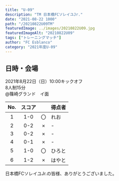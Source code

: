 ```yaml
---
title: "U-09"
description: "TM 日本橋FCソレイユJr."
date: "2021-08-22 1000"
path: "/20210822U09TM"
featuredImage: ../images/20210822U09.jpg
featuredImageAlt: "20210822U09"
tags: ["トレーニングマッチ"]
author: "FC Esblanco"
category: "2021年度U-09"
---
```


## 日時・会場

2021年8月22日（日）10:00キックオフ<br>
8人制15分<br>
@篠崎グランド　イ面

| No.| スコア |   | 得点者  |
|:--:|:------:|:-:|:--------|
| 1  | 1-0 | 〇 |れお|
| 2  | 0-2 | × |-|
| 3  | 0-2 | × |-|
| 4  | 0-1 | × |-|
| 5  | 1-0 | 〇 |ひろと|
| 6  | 1-2 | × |はやと|

<script src="https://adm.shinobi.jp/s/f9835040bccb6582c56df68b8f5ecca7"></script>

日本橋FCソレイユJr.の皆様、ありがとうございました。
